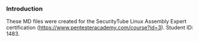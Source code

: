 ### Introduction

These MD files were created for the SecurityTube Linux Assembly Expert certification (https://www.pentesteracademy.com/course?id=3). Student ID: 1483.
